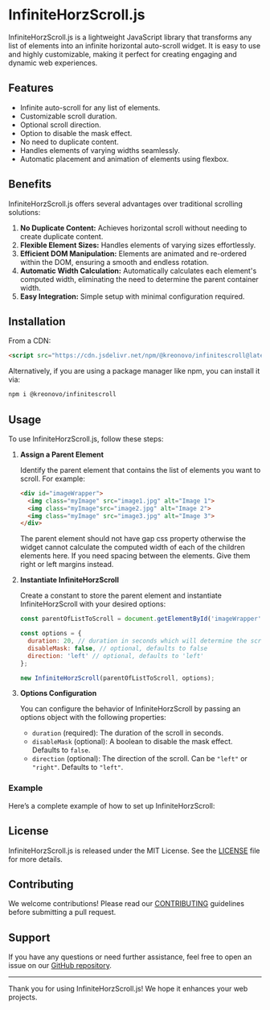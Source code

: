 # InfiniteHorzScroll.js

InfiniteHorzScroll.js is a lightweight JavaScript library that transforms any list of elements into an infinite horizontal auto-scroll widget. It is easy to use and highly customizable, making it perfect for creating engaging and dynamic web experiences.

## Features
- Infinite auto-scroll for any list of elements.
- Customizable scroll duration.
- Optional scroll direction.
- Option to disable the mask effect.
- No need to duplicate content.
- Handles elements of varying widths seamlessly.
- Automatic placement and animation of elements using flexbox.

## Benefits
InfiniteHorzScroll.js offers several advantages over traditional scrolling solutions:

1. **No Duplicate Content:** Achieves horizontal scroll without needing to create duplicate content.
2. **Flexible Element Sizes:** Handles elements of varying sizes effortlessly.
3. **Efficient DOM Manipulation:** Elements are animated and re-ordered within the DOM, ensuring a smooth and endless rotation.
4. **Automatic Width Calculation:** Automatically calculates each element's computed width, eliminating the need to determine the parent container width.
5. **Easy Integration:** Simple setup with minimal configuration required.

## Installation

From a CDN:

```html
<script src="https://cdn.jsdelivr.net/npm/@kreonovo/infinitescroll@latest/dist/index.js"></script>
```

Alternatively, if you are using a package manager like npm, you can install it via:

```sh
npm i @kreonovo/infinitescroll
```

## Usage

To use InfiniteHorzScroll.js, follow these steps:

1. **Assign a Parent Element**

   Identify the parent element that contains the list of elements you want to scroll. For example:

   ```html
   <div id="imageWrapper">
     <img class="myImage" src="image1.jpg" alt="Image 1">
     <img class="myImage"src="image2.jpg" alt="Image 2">
     <img class="myImage" src="image3.jpg" alt="Image 3">
   </div>
   ```
    The parent element should not have gap css property otherwise the widget cannot calculate the computed width of each of the children elements here. If you need spacing between the elements. Give them right or left margins instead.

2. **Instantiate InfiniteHorzScroll**

   Create a constant to store the parent element and instantiate InfiniteHorzScroll with your desired options:

   ```javascript
   const parentOfListToScroll = document.getElementById('imageWrapper');

   const options = {
     duration: 20, // duration in seconds which will determine the scrolling speed
     disableMask: false, // optional, defaults to false
     direction: 'left' // optional, defaults to 'left'
   };

   new InfiniteHorzScroll(parentOfListToScroll, options);
   ```

3. **Options Configuration**

   You can configure the behavior of InfiniteHorzScroll by passing an options object with the following properties:

   - `duration` (required): The duration of the scroll in seconds.
   - `disableMask` (optional): A boolean to disable the mask effect. Defaults to `false`.
   - `direction` (optional): The direction of the scroll. Can be `"left"` or `"right"`. Defaults to `"left"`.

### Example

Here’s a complete example of how to set up InfiniteHorzScroll:

## License

InfiniteHorzScroll.js is released under the MIT License. See the [LICENSE](LICENSE) file for more details.

## Contributing

We welcome contributions! Please read our [CONTRIBUTING](CONTRIBUTING.md) guidelines before submitting a pull request.

## Support

If you have any questions or need further assistance, feel free to open an issue on our [GitHub repository](https://github.com/JaunPaul/InfiniteHorzScroll.git).

---

Thank you for using InfiniteHorzScroll.js! We hope it enhances your web projects.